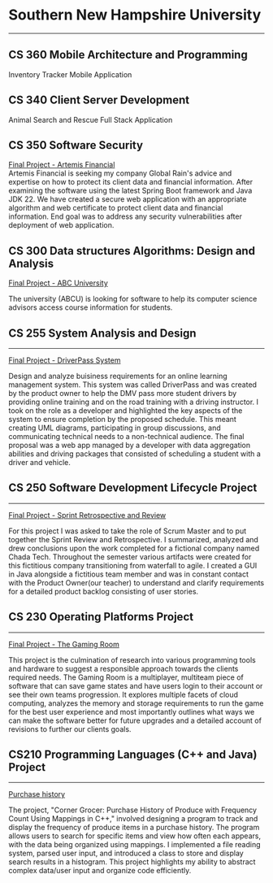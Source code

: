 # Southern New Hampshire University 
---  
## CS 360 Mobile Architecture and Programming 
Inventory Tracker Mobile Application 

## CS 340 Client Server Development
Animal Search and Rescue Full Stack Application 

## CS 350 Software Security
[Final Project - Artemis Financial](https://github.com/uturuncuayaku/SNHU-Portfolio/tree/main/CS350%20Artemis%20Financial/ssl-server_student)  
Artemis Financial is seeking my company Global Rain's advice and expertise on how to protect its client data and financial information. After examining the software using the latest Spring Boot framework and Java JDK 22. We have created a secure web application with an appropriate algorithm and web certificate to protect client data and financial information. End goal was to address any security vulnerabilities after deployment of web application.

## CS 300 Data structures Algorithms: Design and Analysis  
[Final Project - ABC University](https://github.com/uturuncuayaku/SNHU-Portfolio/tree/main/Course%20Planner)  

The university (ABCU) is looking for software to help its computer science advisors access course information for students. 

## CS 255 System Analysis and Design
--- 
[Final Project - DriverPass System](https://github.com/uturuncuayaku/SNHU-Portfolio/tree/main/DriverPass%20System%20Design) 

Design and analyze buisiness requirements for an online learning management system. This system was called DriverPass and was created by the product owner to help the DMV pass more student drivers by providing online training and on the road training with a driving instructor. I took on the role as a developer and highlighted the key aspects of the system to ensure completion by the proposed schedule. This meant creating UML diagrams, participating in group discussions, and communicating technical needs to a non-technical audience. The final proposal was a web app managed by a developer with data aggregation abilities and driving packages that consisted of scheduling a student with a driver and vehicle. 

## CS 250 Software Development Lifecycle Project 
--- 

[Final Project - Sprint Retrospective and Review](https://github.com/uturuncuayaku/SNHU-Portfolio/tree/main/Sprint%20Retrospective%20and%20Review) 

For this project I was asked to take the role of Scrum Master and to put together the Sprint Review and Retrospective. I summarized, analyzed and drew conclusions upon the work completed for a fictional company named Chada Tech. Throughout the semester various artifacts were created for this fictitious company transitioning from waterfall to agile. I created a GUI in Java alongside a fictitious team member and was in constant contact with the Product Owner(our teacher) to understand and clarify requirements for a detailed product backlog consisting of user stories. 

## CS 230 Operating Platforms Project 
--- 

[Final Project - The Gaming Room ](https://github.com/uturuncuayaku/snhu-portfolio/tree/main/The%20Gaming%20Room)  


This project is the culmination of research into various programming tools and hardware to suggest a responsible approach towards the clients required needs. The Gaming Room is a multiplayer, multiteam piece of software that can save game states and have users login to their account or see their own teams progression. It explores multiple facets of cloud computing, analyzes the memory and storage requirements to run the game for the best user experience and most importantly outlines what ways we can make the software better for future upgrades and a detailed account of revisions to further our clients goals.

## CS210 Programming Languages (C++ and Java) Project
--- 

[Purchase history](https://github.com/uturuncuayaku/SNHU-Portfolio/tree/main/CS210%20Programming%20Languages%20(C%2B%2B%20and%20Java))  

The project, "Corner Grocer: Purchase History of Produce with Frequency Count Using Mappings in C++," involved designing a program to track and display the frequency of produce items in a purchase history. The program allows users to search for specific items and view how often each appears, with the data being organized using mappings. I implemented a file reading system, parsed user input, and introduced a class to store and display search results in a histogram. This project highlights my ability to abstract complex data/user input and organize code efficiently.
